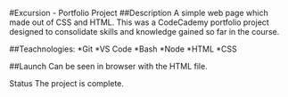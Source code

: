 #Excursion - Portfolio Project
##Description
A simple web page which made out of CSS and HTML. This was a CodeCademy portfolio project designed to consolidate skills and knowledge gained so far in the course. 

##Teachnologies:
*Git
*VS Code
*Bash
*Node
*HTML
*CSS

##Launch
Can be seen in browser with the HTML file.

Status
The project is complete.
